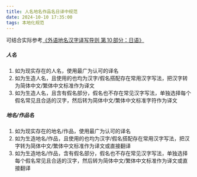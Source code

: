 ```yaml
---
title: 人名地名作品名日译中规范
date: 2024-10-10 17:35:00
tags: 本地化规范
---
```

可结合实际参考[《外语地名汉字译写导则 第 10 部分：日语》](https://openstd.samr.gov.cn/bzgk/std/newGbInfo?hcno=A69DE5D815460AD4A37529EBCF98EAEF)
##### 人名
1. 如为现实存在的人名，使用最广为认可的译名
2. 如为生造人名，且使用的也均为汉字/假名搭配存在常用汉字写法，把汉字转为简体中文/繁体中文标准作为译文
3. 如为生造人名，且含有假名部分，假名也不存在常见汉字写法，单独选择每个假名常见且合适的汉字，然后转为简体中文/繁体中文标准字符作为译文
##### 地名/作品名
1. 如为现实存在的地名/作品，使用最广为认可的译名
2. 如为生造地名/作品，且使用的也均为汉字/假名搭配存在常用汉字写法，把汉字转为简体中文/繁体中文标准作为译文或直接翻译
3. 如为生造地名/作品，含有假名部分，假名也不存在常见汉字写法，单独选择每个假名常见且合适的汉字，然后转为简体中文/繁体中文标准作为译文或直接翻译